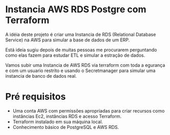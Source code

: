 # Instancia AWS RDS Postgre com Terraform 
A idéia deste projeto é criar uma Instancia de RDS (Relational Database Service) na AWS para simular a base de dados de um ERP.

Está ideia sugiu depois de muitas pessoas me procurarem perguntando como elas fazem para estudar ETL e simular a estração de dados.

Vamos subir uma Instancia de AWS RDS via terraform com toda a egurança e com um usuario restrito e usando o Secretmanager para simular uma instancia de banco de dados real.

# Pré requisitos
- Uma conta AWS com permissões apropriadas para criar recursos como instâncias Ec2, instâncias RDS e acesso Terraform.
- Terraform instalado em sua máquina local.
- Conhecimento básico de PostgreSQL e AWS RDS.

